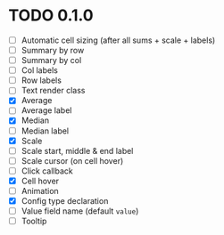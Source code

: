 # TODO 0.1.0

- [ ] Automatic cell sizing (after all sums + scale + labels)
- [ ] Summary by row
- [ ] Summary by col
- [ ] Col labels
- [ ] Row labels
- [ ] Text render class
- [x] Average
- [ ] Average label
- [x] Median
- [ ] Median label
- [x] Scale
- [ ] Scale start, middle & end label
- [ ] Scale cursor (on cell hover)
- [ ] Click callback
- [x] Cell hover
- [ ] Animation
- [x] Config type declaration
- [ ] Value field name (default `value`)
- [ ] Tooltip
